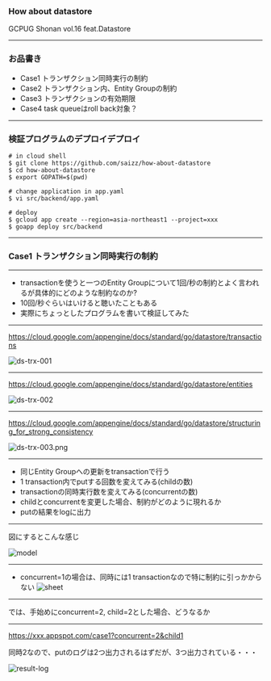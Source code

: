 ### How about datastore

GCPUG Shonan vol.16 feat.Datastore

---

### お品書き

- Case1 トランザクション同時実行の制約
- Case2 トランザクション内、Entity Groupの制約
- Case3 トランザクションの有効期限
- Case4 task queueはroll back対象？

---

### 検証プログラムのデプロイデプロイ

```
# in cloud shell
$ git clone https://github.com/saizz/how-about-datastore
$ cd how-about-datastore
$ export GOPATH=$(pwd)

# change application in app.yaml
$ vi src/backend/app.yaml

# deploy
$ gcloud app create --region=asia-northeast1 --project=xxx
$ goapp deploy src/backend
```
---

### Case1 トランザクション同時実行の制約

---

- transactionを使うと一つのEntity Groupについて1回/秒の制約とよく言われるが具体的にどのような制約なのか?
- 10回/秒ぐらいはいけると聴いたこともある
- 実際にちょっとしたプログラムを書いて検証してみた

---
https://cloud.google.com/appengine/docs/standard/go/datastore/transactions

![ds-trx-001](https://docs.google.com/drawings/d/1lmCWEhpPO7FD5oUIJ26K3mkhj_lqwCutSy4QkSEW5TU/pub?w=910&h=316)

---

https://cloud.google.com/appengine/docs/standard/go/datastore/entities

![ds-trx-002](https://docs.google.com/drawings/d/1grP6O60ewGkLasIusR2_4nHeBhFLgLLbA8O6QR0L21U/pub?w=914&h=272)

---

https://cloud.google.com/appengine/docs/standard/go/datastore/structuring_for_strong_consistency

![ds-trx-003.png](https://docs.google.com/drawings/d/1Bw8iQ-DSE9d0_oVLm5dZlJDcamO5-KbsVoSboI1XEOw/pub?w=897&h=245)

---

- 同じEntity Groupへの更新をtransactionで行う
- 1 transaction内でputする回数を変えてみる(childの数)
- transactionの同時実行数を変えてみる(concurrentの数)
- childとconcurrentを変更した場合、制約がどのように現れるか
- putの結果をlogに出力

---

図にするとこんな感じ

![model](https://docs.google.com/drawings/d/15btUDt7gwEp3QBR_wVpnhbmfagla2PC9jn1phr2XR0o/pub?w=779&amp;h=358)

---

- concurrent=1の場合は、同時には1 transactionなので特に制約に引っかからない
![sheet](https://docs.google.com/drawings/d/1Q_4YEsBFD2_lSUoKqneKklzA2YRCtn_9dYZn3ECqmtg/pub?w=802&h=267)

---

では、手始めにconcurrent=2, child=2とした場合、どうなるか

---

https://xxx.appspot.com/case1?concurrent=2&child1

同時2なので、putのログは2つ出力されるはずだが、3つ出力されている・・・

![result-log](https://docs.google.com/drawings/d/14oYjNwR2okmw1Q34UT-Bh_LRgq3z-PpS1W6cVcwdmUA/pub?w=586&h=390)
